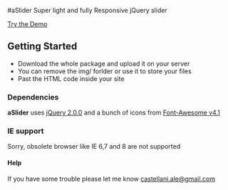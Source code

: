 #aSlider
Super light and fully Responsive jQuery slider

[Try the Demo](http://www.alecaddd.com/code-spellbook/aSlider/ "Demo")

## Getting Started
* Download the whole package and upload it on your server
* You can remove the img/ forlder or use it to store your files
* Past the HTML code inside your site

### Dependencies

**aSlider** uses [jQuery 2.0.0](http://code.jquery.com/jquery-2.0.0.min.js "jQuery") and a bunch of icons from [Font-Awesome v4.1](//maxcdn.bootstrapcdn.com/font-awesome/4.1.0/css/font-awesome.min.css "Font Awesome")

### IE support

Sorry, obsolete browser like IE 6,7 and 8 are not supported

#### Help

If you have some trouble please let me know <castellani.ale@gmail.com>

